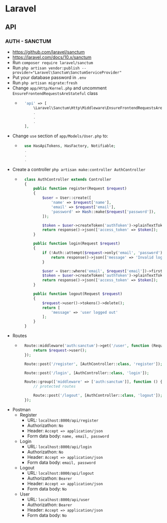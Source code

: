 # Laravel
## API
### AUTH - SANCTUM
- https://github.com/laravel/sanctum
- https://laravel.com/docs/10.x/sanctum
- Run `composer require laravel/sanctum`
- Run `php artisan vendor:publish --provider="Laravel\Sanctum\SanctumServiceProvider"`
- Put your database password in `.env`
- Run `php artisan migrate:fresh`
- Change `app/Http/Kernel.php` and uncomment `EnsureFrontendRequestsAreStateful` class
    - ~~~php
        'api' => [
            \Laravel\Sanctum\Http\Middleware\EnsureFrontendRequestsAreStateful::class,
            .
            .
            .
        ],
      ~~~
- Change `use` section of `app/Models/User.php` to:
    - ~~~php
        use HasApiTokens, HasFactory, Notifiable;
        .
        .
        .
      ~~~
- Create a controller `php artisan make:controller AuthController`
    - ~~~php
        class AuthController extends Controller
        {
            public function register(Request $request)
            {
                $user = User::create([
                    'name' => $request['name'],
                    'email' => $request['email'],
                    'password' => Hash::make($request['password']),
                ]);

                $token = $user->createToken('authToken')->plainTextToken;
                return response()->json(['access_token' => $token]);
            }

            public function login(Request $request)
            {
                if (!Auth::attempt($request->only('email', 'password'))) {
                    return response()->json(['message' => 'Invalid login data'], 401);
                }

                $user = User::where('email', $request['email'])->firstOrFail();
                $token = $user->createToken('authToken')->plainTextToken;
                return response()->json(['access_token' => $token]);
            }

            public function logout(Request $request)
            {
                $request->user()->tokens()->delete();
                return [
                    'message' => 'user logged out'
                ];
            }
        }
      ~~~
- Routes
    - ~~~php
        Route::middleware('auth:sanctum')->get('/user', function (Request $request) {
            return $request->user();
        });

        Route::post('/register', [AuthController::class, 'register']);

        Route::post('/login', [AuthController::class, 'login']);

        Route::group(['middleware' => ['auth:sanctum']], function () {
            // protected routes

            Route::post('/logout', [AuthController::class, 'logout']);
        });
      ~~~
- Postman
    - Register
        - URL: `localhost:8000/api/register`
        - Authorizathon: `No`
        - Header: `Accept => application/json`
        - Form data body: `name, email, password`
    - Login
        - URL: `localhost:8000/api/login`
        - Authorizathon: `No`
        - Header: `Accept => application/json`
        - Form data body: `email, password`
    - Logout
        - URL: `localhost:8000/api/logout`
        - Authorizathon: `Bearer`
        - Header: `Accept => application/json`
        - Form data body: `No`
    - User
        - URL: `localhost:8000/api/user`
        - Authorizathon: `Bearer`
        - Header: `Accept => application/json`
        - Form data body: `No`